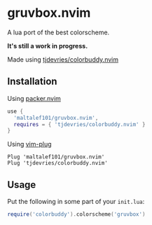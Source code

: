 # gruvbox.nvim
A lua port of the best colorscheme.

**It's still a work in progress.**

Made using [tjdevries/colorbuddy.nvim](https://github.com/tjdevries/colorbuddy.nvim)

## Installation

Using [packer.nvim](https://github.com/wbthomason/packer.nvim)

```lua
use {
  'maltalef101/gruvbox.nvim',
  requires = { 'tjdevries/colorbuddy.nvim' }
}
```

Using [vim-plug](https://github.com/junegunn/vim-plug)

```viml
Plug 'maltalef101/gruvbox.nvim'
Plug 'tjdevries/colorbuddy.nvim'
```

## Usage

Put the following in some part of your `init.lua`:

```lua
require('colorbuddy').colorscheme('gruvbox')
```
